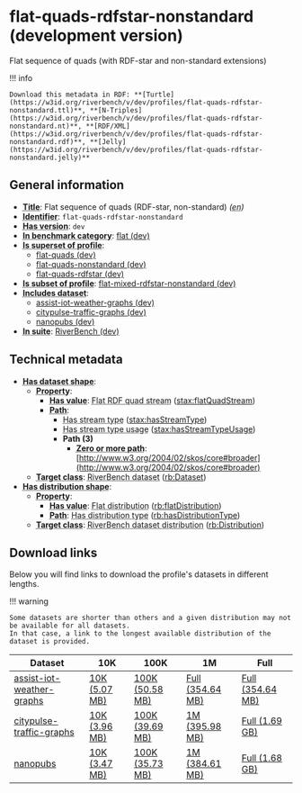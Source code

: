 # flat-quads-rdfstar-nonstandard (development version)

Flat sequence of quads (with RDF-star and non-standard extensions)

!!! info

    Download this metadata in RDF: **[Turtle](https://w3id.org/riverbench/v/dev/profiles/flat-quads-rdfstar-nonstandard.ttl)**, **[N-Triples](https://w3id.org/riverbench/v/dev/profiles/flat-quads-rdfstar-nonstandard.nt)**, **[RDF/XML](https://w3id.org/riverbench/v/dev/profiles/flat-quads-rdfstar-nonstandard.rdf)**, **[Jelly](https://w3id.org/riverbench/v/dev/profiles/flat-quads-rdfstar-nonstandard.jelly)**



## General information

- **<abbr title="A name given to the resource.">Title</abbr>**: Flat sequence of quads (RDF-star, non-standard) _(<abbr title="English">en</abbr>)_
- **<abbr title="An unambiguous reference to the resource within a given context.">Identifier</abbr>**: `flat-quads-rdfstar-nonstandard`
- **<abbr title="Version tag of an artifact">Has version</abbr>**: `dev`
- **<abbr title="Indicates that the subject (either a task or a profile) is in benchmark category. This property is functional (each task/profile must be in exactly one benchmark category).">In benchmark category</abbr>**: [flat (dev)](https://w3id.org/riverbench/v/dev/categories/flat)
- **<abbr title="Indicates that this profile contains all datasets of the other profile">Is superset of profile</abbr>**: 
    - [flat-quads (dev)](https://w3id.org/riverbench/v/dev/profiles/flat-quads)
    - [flat-quads-nonstandard (dev)](https://w3id.org/riverbench/v/dev/profiles/flat-quads-nonstandard)
    - [flat-quads-rdfstar (dev)](https://w3id.org/riverbench/v/dev/profiles/flat-quads-rdfstar)
- **<abbr title="Indicates that this profile's datasets are all in the other profile">Is subset of profile</abbr>**: [flat-mixed-rdfstar-nonstandard (dev)](https://w3id.org/riverbench/v/dev/profiles/flat-mixed-rdfstar-nonstandard)
- **<abbr title="Indicates which datasets are included in the profile">Includes dataset</abbr>**: 
    - [assist-iot-weather-graphs (dev)](https://w3id.org/riverbench/datasets/assist-iot-weather-graphs/dev)
    - [citypulse-traffic-graphs (dev)](https://w3id.org/riverbench/datasets/citypulse-traffic-graphs/dev)
    - [nanopubs (dev)](https://w3id.org/riverbench/datasets/nanopubs/dev)
- **<abbr title="Indicates the benchmark suite to which a dataset or profile belongs">In suite</abbr>**: [RiverBench (dev)](https://w3id.org/riverbench/)

## Technical metadata

- **<abbr title="Specifies the SHACL shape of distributions that are allowed in a given benchmark profile.">Has dataset shape</abbr>**: 
    - **<abbr title="Links a shape to its property shapes.">Property</abbr>**:     
        - **<abbr title="Specifies a value that must be among the value nodes.">Has value</abbr>**: <abbr title="A flat RDF quad stream is an RDF stream whose elements are quad statements.">Flat RDF quad stream</abbr> ([stax:flatQuadStream](https://w3id.org/stax/ontology#flatQuadStream))
        - **<abbr title="Specifies the property path of a property shape.">Path</abbr>**:     
            - <abbr title="For an RDF stream type usage, this property indicates which stream type is used.">Has stream type</abbr> ([stax:hasStreamType](https://w3id.org/stax/ontology#hasStreamType))
            - <abbr title="Inverse of stax:isUsageOf – indicates that the subject is related to a usage of an RDF stream type.  The subject for this property can be for example a published stream on the Web (e.g., vocals:RDFStream) or a scientific publication that discusses a usage of an RDF stream type.">Has stream type usage</abbr> ([stax:hasStreamTypeUsage](https://w3id.org/stax/ontology#hasStreamTypeUsage))
            - **Path (3)**    
                - **<abbr title="The (single) value of this property represents a path that is matched zero or more times.">Zero or more path</abbr>**: [http://www.w3.org/2004/02/skos/core#broader](http://www.w3.org/2004/02/skos/core#broader)
    - **<abbr title="Links a shape to a class, indicating that all instances of the class must conform to the shape.">Target class</abbr>**: <abbr title="A dataset in the RiverBench benchmark suite">RiverBench dataset</abbr> ([rb:Dataset](https://w3id.org/riverbench/schema/metadata#Dataset))
- **<abbr title="Specifies the SHACL shape of distributions that are allowed in a given benchmark profile.">Has distribution shape</abbr>**: 
    - **<abbr title="Links a shape to its property shapes.">Property</abbr>**:     
        - **<abbr title="Specifies a value that must be among the value nodes.">Has value</abbr>**: <abbr title="The dataset is distributed as a single flat file.">Flat distribution</abbr> ([rb:flatDistribution](https://w3id.org/riverbench/schema/metadata#flatDistribution))
        - **<abbr title="Specifies the property path of a property shape.">Path</abbr>**: <abbr title="Indicates the type of RiverBench dataset distribution">Has distribution type</abbr> ([rb:hasDistributionType](https://w3id.org/riverbench/schema/metadata#hasDistributionType))
    - **<abbr title="Links a shape to a class, indicating that all instances of the class must conform to the shape.">Target class</abbr>**: <abbr title="A distribution of a dataset in the RiverBench benchmark suite.">RiverBench dataset distribution</abbr> ([rb:Distribution](https://w3id.org/riverbench/schema/metadata#Distribution))


## Download links

Below you will find links to download the profile's datasets in different lengths.

!!! warning

    Some datasets are shorter than others and a given distribution may not be available for all datasets.
    In that case, a link to the longest available distribution of the dataset is provided.

Dataset | 10K | 100K | 1M | Full
--- | --- | --- | --- | ---
[assist-iot-weather-graphs](https://w3id.org/riverbench/datasets/assist-iot-weather-graphs/dev) | [10K (5.07 MB)](https://w3id.org/riverbench/datasets/assist-iot-weather-graphs/dev/files/flat_10K.nq.gz) | [100K (50.58 MB)](https://w3id.org/riverbench/datasets/assist-iot-weather-graphs/dev/files/flat_100K.nq.gz) | [Full (354.64 MB)](https://w3id.org/riverbench/datasets/assist-iot-weather-graphs/dev/files/flat_full.nq.gz) | [Full (354.64 MB)](https://w3id.org/riverbench/datasets/assist-iot-weather-graphs/dev/files/flat_full.nq.gz)
[citypulse-traffic-graphs](https://w3id.org/riverbench/datasets/citypulse-traffic-graphs/dev) | [10K (3.96 MB)](https://w3id.org/riverbench/datasets/citypulse-traffic-graphs/dev/files/flat_10K.nq.gz) | [100K (39.69 MB)](https://w3id.org/riverbench/datasets/citypulse-traffic-graphs/dev/files/flat_100K.nq.gz) | [1M (395.98 MB)](https://w3id.org/riverbench/datasets/citypulse-traffic-graphs/dev/files/flat_1M.nq.gz) | [Full (1.69 GB)](https://w3id.org/riverbench/datasets/citypulse-traffic-graphs/dev/files/flat_full.nq.gz)
[nanopubs](https://w3id.org/riverbench/datasets/nanopubs/dev) | [10K (3.47 MB)](https://w3id.org/riverbench/datasets/nanopubs/dev/files/flat_10K.nq.gz) | [100K (35.73 MB)](https://w3id.org/riverbench/datasets/nanopubs/dev/files/flat_100K.nq.gz) | [1M (384.61 MB)](https://w3id.org/riverbench/datasets/nanopubs/dev/files/flat_1M.nq.gz) | [Full (1.68 GB)](https://w3id.org/riverbench/datasets/nanopubs/dev/files/flat_full.nq.gz)
